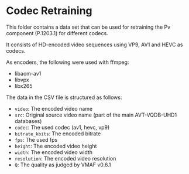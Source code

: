 # Codec Retraining

This folder contains a data set that can be used for retraining the Pv component (P.1203.1) for different codecs.

It consists of HD-encoded video sequences using VP9, AV1 and HEVC as codecs.

As encoders, the following were used with ffmpeg:

- libaom-av1
- libvpx
- libx265

The data in the CSV file is structured as follows:

- `video`: The encoded video name
- `src`: Original source video name (part of the main AVT-VQDB-UHD1 databases)
- `codec`: The used codec (av1, hevc, vp9)
- `bitrate_kbits`: The encoded bitrate
- `fps`: The used fps
- `height`: The encoded video height
- `width`: The encoded video width
- `resolution`: The encoded video resolution
- `Q`: The quality as judged by VMAF v0.6.1
